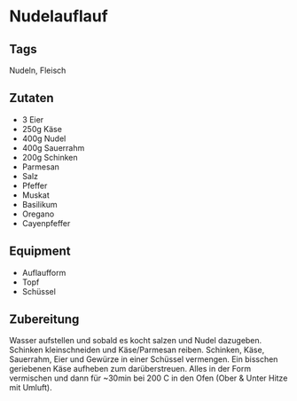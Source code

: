 # Nudelauflauf

## Tags

Nudeln, Fleisch

## Zutaten

- 3 Eier
- 250g Käse
- 400g Nudel
- 400g Sauerrahm
- 200g Schinken
- Parmesan
- Salz
- Pfeffer
- Muskat
- Basilikum
- Oregano
- Cayenpfeffer

## Equipment

- Auflaufform
- Topf
- Schüssel
	
## Zubereitung

Wasser aufstellen und sobald es kocht salzen und Nudel dazugeben.
Schinken kleinschneiden und Käse/Parmesan reiben.
Schinken, Käse, Sauerrahm, Eier und Gewürze in einer Schüssel vermengen.
Ein bisschen geriebenen Käse aufheben zum darüberstreuen.
Alles in der Form vermischen und dann für ~30min bei 200 C in den Ofen (Ober & Unter Hitze mit Umluft).
	